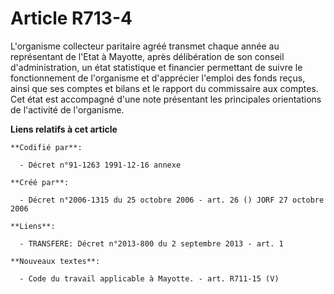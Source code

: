 # Article R713-4

L'organisme collecteur paritaire agréé transmet chaque année au représentant de l'Etat à Mayotte, après délibération de son
conseil d'administration, un état statistique et financier permettant de suivre le fonctionnement de l'organisme et
d'apprécier l'emploi des fonds reçus, ainsi que ses comptes et bilans et le rapport du commissaire aux comptes. Cet état est
accompagné d'une note présentant les principales orientations de l'activité de l'organisme.

**Liens relatifs à cet article**

	**Codifié par**:

	  - Décret n°91-1263 1991-12-16 annexe

	**Créé par**:

	  - Décret n°2006-1315 du 25 octobre 2006 - art. 26 () JORF 27 octobre 2006

	**Liens**:

	  - TRANSFERE: Décret n°2013-800 du 2 septembre 2013 - art. 1

	**Nouveaux textes**:

	  - Code du travail applicable à Mayotte. - art. R711-15 (V)
